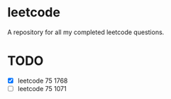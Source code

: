 # leetcode
A repository for all my completed leetcode questions.

# TODO
- [x] leetcode 75 1768
- [ ] leetcode 75 1071
